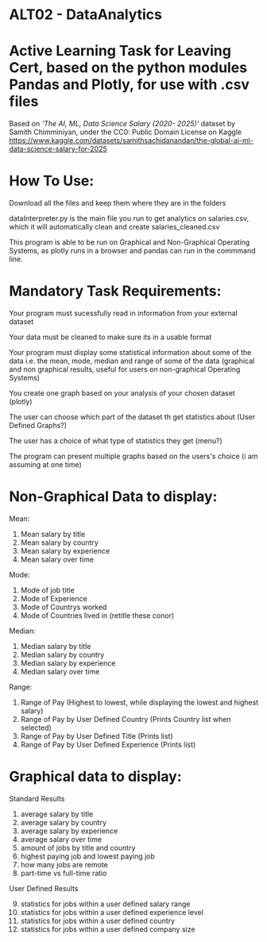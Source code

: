 # **ALT02 - DataAnalytics**
# **Active Learning Task for Leaving Cert, based on the python modules Pandas and Plotly, for use with .csv files**

Based on *'The AI, ML, Data Science Salary (2020- 2025)'* dataset by Samith Chimminiyan,
under the CC0: Public Domain License on Kaggle
https://www.kaggle.com/datasets/samithsachidanandan/the-global-ai-ml-data-science-salary-for-2025

# **How To Use:**
Download all the files and keep them where they are in the folders

dataInterpreter.py is the main file you run to get analytics on salaries.csv, which it will automatically clean and create salaries_cleaned.csv

This program is able to be run on Graphical and Non-Graphical Operating Systems, as plotly runs in a browser and pandas can run in the commmand line.

# **Mandatory Task Requirements:**
Your program must sucessfully read in information from your external dataset

Your data must be cleaned to make sure its in a usable format

Your program must display some statistical information about some of the data i.e. the mean, mode, median and range of some of the data (graphical and non graphical results, useful for users on non-graphical Operating Systems)

You create one graph based on your analysis of your chosen dataset (plotly)

The user can choose which part of the dataset th get statistics about (User Defined Graphs?)

The user has a choice of what type of statistics they get (menu?)

The program can present multiple graphs based on the users's choice (i am assuming at one time)

# **Non-Graphical Data to display:**

Mean:
  1. Mean salary by title
  2. Mean salary by country
  3. Mean salary by experience
  4. Mean salary over time

Mode:
  1. Mode of job title
  2. Mode of Experience
  3. Mode of Countrys worked
  4. Mode of Countries lived in (retitle these conor)
     
Median:
  1. Median salary by title
  2. Median salary by country
  3. Median salary by experience
  4. Median salary over time
     
Range:
  1. Range of Pay (Highest to lowest, while displaying the lowest and highest salary)
  2. Range of Pay by User Defined Country (Prints Country list when selected)
  3. Range of Pay by User Defined Title (Prints list)
  4. Range of Pay by User Defined Experience (Prints list)
 
# **Graphical data to display:**
  Standard Results

  1. average salary by title
  2. average salary by country
  3. average salary by experience
  4. average salary over time
  5. amount of jobs by title and country
  6. highest paying job and lowest paying job
  7. how many jobs are remote
  8. part-time vs full-time ratio

  User Defined Results

  9. statistics for jobs within a user defined salary range
  10. statistics for jobs within a user defined experience level
  11. statistics for jobs within a user defined country
  12. statistics for jobs within a user defined company size

